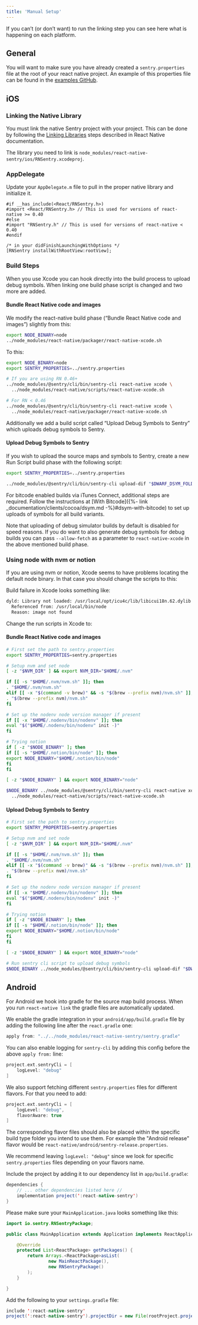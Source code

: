 ```yaml
---
title: 'Manual Setup'
---
```


If you can’t (or don’t want) to run the linking step you can see here what is happening on each platform.

## General

You will want to make sure you have already created a `sentry.properties` file at the root of your react native project.  An example of this properties file can be found in the [examples GitHub](https://github.com/getsentry/examples/blob/master/react-native/sentry.properties).

## iOS

### Linking the Native Library

You must link the native Sentry project with your project.  This can be done by following the [Linking Libraries](https://facebook.github.io/react-native/docs/linking-libraries-ios.html) steps described in React Native documentation.

The library you need to link is `node_modules/react-native-sentry/ios/RNSentry.xcodeproj`.

### AppDelegate

Update your `AppDelegate.m` file to pull in the proper native library and initialize it.

```objc
#if __has_include(<React/RNSentry.h>)
#import <React/RNSentry.h> // This is used for versions of react-native >= 0.40
#else
#import "RNSentry.h" // This is used for versions of react-native < 0.40
#endif

/* in your didFinishLaunchingWithOptions */
[RNSentry installWithRootView:rootView];
```

### Build Steps

When you use Xcode you can hook directly into the build process to upload debug symbols. When linking one build phase script is changed and two more are added.

#### Bundle React Native code and images

We modify the react-native build phase (“Bundle React Native code and images”) slightly from this:

```bash
export NODE_BINARY=node
../node_modules/react-native/packager/react-native-xcode.sh
```

To this:

```bash
export NODE_BINARY=node
export SENTRY_PROPERTIES=../sentry.properties

# If you are using RN 0.46+
../node_modules/@sentry/cli/bin/sentry-cli react-native xcode \
  ../node_modules/react-native/scripts/react-native-xcode.sh

# For RN < 0.46
../node_modules/@sentry/cli/bin/sentry-cli react-native xcode \
  ../node_modules/react-native/packager/react-native-xcode.sh
```

Additionally we add a build script called “Upload Debug Symbols to Sentry” which uploads debug symbols to Sentry.

#### Upload Debug Symbols to Sentry

If you wish to upload the source maps and symbols to Sentry, create a new Run Script build phase with the following script:

```bash
export SENTRY_PROPERTIES=../sentry.properties

../node_modules/@sentry/cli/bin/sentry-cli upload-dif "$DWARF_DSYM_FOLDER_PATH"
``` 

For bitcode enabled builds via iTunes Connect, additional steps are required.
Follow the instructions at [With Bitcode]({%- link
_documentation/clients/cocoa/dsym.md -%}#dsym-with-bitcode) to set up uploads of
symbols for all build variants.

Note that uploading of debug simulator builds by default is disabled for speed reasons. If you do want to also generate debug symbols for debug builds you can pass `--allow-fetch` as a parameter to `react-native-xcode` in the above mentioned build phase.

### Using node with nvm or notion

If you are using nvm or notion, Xcode seems to have problems locating the default node binary. In that case you should change the scripts to this:

Build failure in Xcode looks something like:

```bash
dyld: Library not loaded: /usr/local/opt/icu4c/lib/libicui18n.62.dylib
  Referenced from: /usr/local/bin/node
  Reason: image not found
```

Change the run scripts in Xcode to:

#### Bundle React Native code and images

```bash
# First set the path to sentry.properties
export SENTRY_PROPERTIES=sentry.properties

# Setup nvm and set node
[ -z "$NVM_DIR" ] && export NVM_DIR="$HOME/.nvm"

if [[ -s "$HOME/.nvm/nvm.sh" ]]; then
. "$HOME/.nvm/nvm.sh"
elif [[ -x "$(command -v brew)" && -s "$(brew --prefix nvm)/nvm.sh" ]]; then
. "$(brew --prefix nvm)/nvm.sh"
fi

# Set up the nodenv node version manager if present
if [[ -x "$HOME/.nodenv/bin/nodenv" ]]; then
eval "$("$HOME/.nodenv/bin/nodenv" init -)"
fi

# Trying notion
if [ -z "$NODE_BINARY" ]; then
if [[ -s "$HOME/.notion/bin/node" ]]; then
export NODE_BINARY="$HOME/.notion/bin/node"
fi
fi

[ -z "$NODE_BINARY" ] && export NODE_BINARY="node"

$NODE_BINARY ../node_modules/@sentry/cli/bin/sentry-cli react-native xcode \
  ../node_modules/react-native/scripts/react-native-xcode.sh
```

#### Upload Debug Symbols to Sentry

```bash
# First set the path to sentry.properties
export SENTRY_PROPERTIES=sentry.properties

# Setup nvm and set node
[ -z "$NVM_DIR" ] && export NVM_DIR="$HOME/.nvm"

if [[ -s "$HOME/.nvm/nvm.sh" ]]; then
. "$HOME/.nvm/nvm.sh"
elif [[ -x "$(command -v brew)" && -s "$(brew --prefix nvm)/nvm.sh" ]]; then
. "$(brew --prefix nvm)/nvm.sh"
fi

# Set up the nodenv node version manager if present
if [[ -x "$HOME/.nodenv/bin/nodenv" ]]; then
eval "$("$HOME/.nodenv/bin/nodenv" init -)"
fi

# Trying notion
if [ -z "$NODE_BINARY" ]; then
if [[ -s "$HOME/.notion/bin/node" ]]; then
export NODE_BINARY="$HOME/.notion/bin/node"
fi
fi

[ -z "$NODE_BINARY" ] && export NODE_BINARY="node"

# Run sentry cli script to upload debug symbols
$NODE_BINARY ../node_modules/@sentry/cli/bin/sentry-cli upload-dif "$DWARF_DSYM_FOLDER_PATH"
```

## Android

For Android we hook into gradle for the source map build process. When you run `react-native link` the gradle files are automatically updated.

We enable the gradle integration in your `android/app/build.gradle` file by adding the following line after the `react.gradle` one:

```gradle
apply from: "../../node_modules/react-native-sentry/sentry.gradle"
```

You can also enable logging for `sentry-cli` by adding this config before the above `apply from:` line:

```gradle
project.ext.sentryCli = [
    logLevel: "debug"
]
```

We also support fetching different `sentry.properties` files for different flavors. For that you need to add:

```gradle
project.ext.sentryCli = [
    logLevel: "debug",
    flavorAware: true
]
```

The corresponding flavor files should also be placed within the specific build type folder you intend to use them.  For example the "Android release" flavor would be `react-native/android/sentry-release.properties`.

We recommend leaving `logLevel: "debug"` since we look for specific `sentry.properties` files depending on your flavors name.

Include the project by adding it to our dependency list in `app/build.gradle`:

```java
dependencies {
    // ... other dependencies listed here //
    implementation project(':react-native-sentry')
}
```

Please make sure your `MainApplication.java` looks something like this:

```java
import io.sentry.RNSentryPackage;

public class MainApplication extends Application implements ReactApplication {

    @Override
    protected List<ReactPackage> getPackages() {
        return Arrays.<ReactPackage>asList(
                new MainReactPackage(),
                new RNSentryPackage()
        );
    }

}
```


Add the following to your `settings.gradle` file:
```java
include ':react-native-sentry'
project(':react-native-sentry').projectDir = new File(rootProject.projectDir, '../node_modules/react-native-sentry/android')
```
